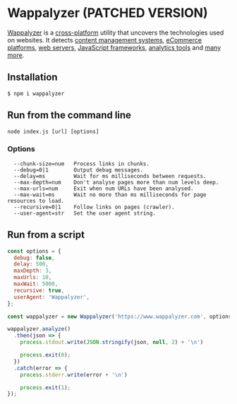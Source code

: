 # Wappalyzer (PATCHED VERSION)

[Wappalyzer](https://www.wappalyzer.com/) is a
[cross-platform](https://github.com/AliasIO/Wappalyzer/wiki/Drivers) utility that uncovers the
technologies used on websites. It detects
[content management systems](https://www.wappalyzer.com/categories/cms),
[eCommerce platforms](https://www.wappalyzer.com/categories/ecommerce),
[web servers](https://www.wappalyzer.com/categories/web-servers),
[JavaScript frameworks](https://www.wappalyzer.com/categories/javascript-frameworks),
[analytics tools](https://www.wappalyzer.com/categories/analytics) and
[many more](https://www.wappalyzer.com/applications).


## Installation

```shell
$ npm i wappalyzer
```


## Run from the command line

```
node index.js [url] [options]
```

### Options

```
  --chunk-size=num   Process links in chunks.
  --debug=0|1        Output debug messages.
  --delay=ms         Wait for ms milliseconds between requests.
  --max-depth=num    Don't analyse pages more than num levels deep.
  --max-urls=num     Exit when num URLs have been analysed.
  --max-wait=ms      Wait no more than ms milliseconds for page resources to load.
  --recursive=0|1    Follow links on pages (crawler).
  --user-agent=str   Set the user agent string.
```


## Run from a script

```javascript
const options = {
  debug: false,
  delay: 500,
  maxDepth: 3,
  maxUrls: 10,
  maxWait: 5000,
  recursive: true,
  userAgent: 'Wappalyzer',
};

const wappalyzer = new Wappalyzer('https://www.wappalyzer.com', options);

wappalyzer.analyze()
  .then(json => {
    process.stdout.write(JSON.stringify(json, null, 2) + '\n')

    process.exit(0);
  })
  .catch(error => {
    process.stderr.write(error + '\n')

    process.exit(1);
});
```
